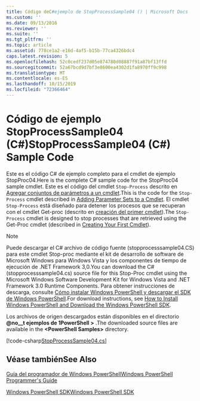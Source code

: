 ```yaml
---
title: Código deC#ejemplo de StopProcessSample04 () | Microsoft Docs
ms.custom: ''
ms.date: 09/13/2016
ms.reviewer: ''
ms.suite: ''
ms.tgt_pltfrm: ''
ms.topic: article
ms.assetid: 778ce1a2-e16d-4af5-b15b-77ca4326bdc4
caps.latest.revision: 5
ms.openlocfilehash: 52c0cedf237d05e874780d08887f91a87bf13ffd
ms.sourcegitcommit: 52a67bcd9d7bf3e8600ea4302d1fa8970ff9c998
ms.translationtype: MT
ms.contentlocale: es-ES
ms.lasthandoff: 10/15/2019
ms.locfileid: "72366464"
---
```

# <a name="stopprocesssample04-c-sample-code"></a><span data-ttu-id="5090d-102">Código de ejemplo StopProcessSample04 (C#)</span><span class="sxs-lookup"><span data-stu-id="5090d-102">StopProcessSample04 (C#) Sample Code</span></span>

<span data-ttu-id="5090d-103">Este es el código C# de ejemplo completo para el cmdlet de ejemplo StopProc04.</span><span class="sxs-lookup"><span data-stu-id="5090d-103">Here is the complete C# sample code for the StopProc04 sample cmdlet.</span></span> <span data-ttu-id="5090d-104">Este es el código del cmdlet `Stop-Process` descrito en [Agregar conjuntos de parámetros a un cmdlet](../cmdlet/adding-parameter-sets-to-a-cmdlet.md).</span><span class="sxs-lookup"><span data-stu-id="5090d-104">This is the code for the `Stop-Process` cmdlet described in [Adding Parameter Sets to a Cmdlet](../cmdlet/adding-parameter-sets-to-a-cmdlet.md).</span></span> <span data-ttu-id="5090d-105">El cmdlet `Stop-Process` está diseñado para detener los procesos que se recuperan con el cmdlet Get-proc (descrito en [creación del primer cmdlet](../cmdlet/creating-a-cmdlet-without-parameters.md)).</span><span class="sxs-lookup"><span data-stu-id="5090d-105">The `Stop-Process` cmdlet is designed to stop processes that are retrieved using the Get-Proc cmdlet (described in [Creating Your First Cmdlet](../cmdlet/creating-a-cmdlet-without-parameters.md)).</span></span>

> [!NOTE]
> <span data-ttu-id="5090d-106">Puede descargar el C# archivo de código fuente (stopprocesssample04.CS) para este cmdlet Stop-proc mediante el kit de desarrollo de software de Microsoft Windows para Windows Vista y los componentes de tiempo de ejecución de .NET Framework 3,0.</span><span class="sxs-lookup"><span data-stu-id="5090d-106">You can download the C# (stopprocesssample04.cs) source file for this Stop-Proc cmdlet using the Microsoft Windows Software Development Kit for Windows Vista and .NET Framework 3.0 Runtime Components.</span></span> <span data-ttu-id="5090d-107">Para obtener instrucciones de descarga, consulte [Cómo instalar Windows PowerShell y descargar el SDK de Windows PowerShell](/powershell/developer/installing-the-windows-powershell-sdk).</span><span class="sxs-lookup"><span data-stu-id="5090d-107">For download instructions, see [How to Install Windows PowerShell and Download the Windows PowerShell SDK](/powershell/developer/installing-the-windows-powershell-sdk).</span></span>
>
> <span data-ttu-id="5090d-108">Los archivos de origen descargados están disponibles en el directorio **@no__t ejemplos de 1PowerShell >** .</span><span class="sxs-lookup"><span data-stu-id="5090d-108">The downloaded source files are available in the **\<PowerShell Samples>** directory.</span></span>

[!code-csharp[StopProcessSample04.cs](../../../../powershell-sdk-samples/SDK-2.0/csharp/StopProcessSample04/StopProcessSample04.cs#L11-L435 "StopProcessSample04.cs")]

## <a name="see-also"></a><span data-ttu-id="5090d-109">Véase también</span><span class="sxs-lookup"><span data-stu-id="5090d-109">See Also</span></span>

[<span data-ttu-id="5090d-110">Guía del programador de Windows PowerShell</span><span class="sxs-lookup"><span data-stu-id="5090d-110">Windows PowerShell Programmer's Guide</span></span>](./windows-powershell-programmer-s-guide.md)

[<span data-ttu-id="5090d-111">Windows PowerShell SDK</span><span class="sxs-lookup"><span data-stu-id="5090d-111">Windows PowerShell SDK</span></span>](../windows-powershell-reference.md)
